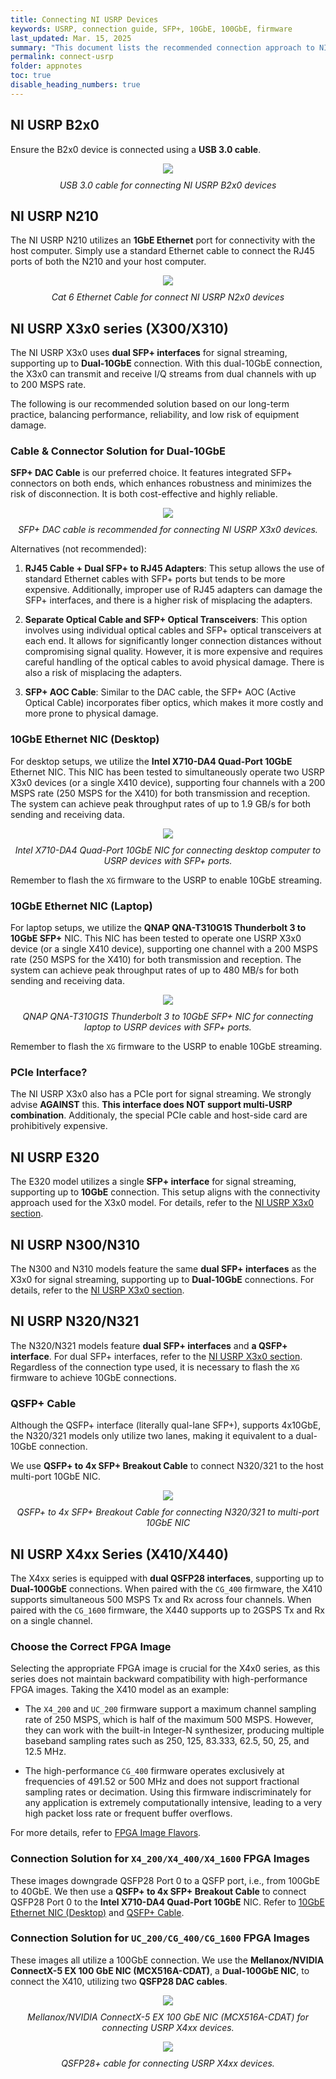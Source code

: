 ```yaml
---
title: Connecting NI USRP Devices
keywords: USRP, connection guide, SFP+, 10GbE, 100GbE, firmware
last_updated: Mar. 15, 2025
summary: "This document lists the recommended connection approach to NI USRP models, including B2x0/N2x0/E3x0/N3x0/X3x0/X4x0."
permalink: connect-usrp
folder: appnotes
toc: true
disable_heading_numbers: true
---
```


## NI USRP B2x0

Ensure the B2x0 device is connected using a **USB 3.0 cable**. 

<div style="text-align: center;">
  <img src="images/usrp/usb3.png" style="max-height: 180px">
  <p style="font-style: italic; margin-top: 10px;">USB 3.0 cable for connecting NI USRP B2x0 devices</p>
</div>


## NI USRP N210

The NI USRP N210 utilizes an **1GbE Ethernet** port for connectivity with the host computer. Simply use a standard Ethernet cable to connect the RJ45 ports of both the N210 and your host computer.


<div style="text-align: center;">
  <img src="images/usrp/cat6-cable.png" style="max-height: 180px">
  <p style="font-style: italic; margin-top: 10px;">Cat 6 Ethernet Cable for connect NI USRP N2x0 devices</p>
</div>


## NI USRP X3x0 series (X300/X310)

The NI USRP X3x0 uses **dual SFP+ interfaces** for signal streaming, supporting up to **Dual-10GbE** connection. With this dual-10GbE connection, the X3x0 can transmit and receive I/Q streams from dual channels with up to 200 MSPS rate.

The following is our recommended solution based on our long-term practice, balancing performance, reliability, and low risk of equipment damage.

### Cable & Connector Solution for Dual-10GbE

**SFP+ DAC Cable** is our preferred choice. It features integrated SFP+ connectors on both ends, which enhances robustness and minimizes the risk of disconnection. It is both cost-effective and highly reliable.


<div style="text-align: center;">
  <img src="images/usrp/sfp+dac-cable.png" style="max-height: 180px">
  <p style="font-style: italic; margin-top: 10px;">SFP+ DAC cable is recommended for connecting NI USRP X3x0 devices.</p>
</div>


Alternatives (not recommended):
    
1. **RJ45 Cable + Dual SFP+ to RJ45 Adapters**: This setup allows the use of standard Ethernet cables with SFP+ ports but tends to be more expensive. Additionally, improper use of RJ45 adapters can damage the SFP+ interfaces, and there is a higher risk of misplacing the adapters.

2. **Separate Optical Cable and SFP+ Optical Transceivers**: This option involves using individual optical cables and SFP+ optical transceivers at each end. It allows for significantly longer connection distances without compromising signal quality. However, it is more expensive and requires careful handling of the optical cables to avoid physical damage. There is also a risk of misplacing the adapters.

3. **SFP+ AOC Cable**: Similar to the DAC cable, the SFP+ AOC (Active Optical Cable) incorporates fiber optics, which makes it more costly and more prone to physical damage.

### 10GbE Ethernet NIC (Desktop)

For desktop setups, we utilize the **Intel X710-DA4 Quad-Port 10GbE** Ethernet NIC. This NIC has been tested to simultaneously operate two USRP X3x0 devices (or a single X410 device), supporting four channels with a 200 MSPS rate (250 MSPS for the X410) for both transmission and reception. The system can achieve peak throughput rates of up to 1.9 GB/s for both sending and receiving data.

<div style="text-align: center;">
  <img src="images/usrp/x710-nic.png" style="max-height: 180px">
  <p style="font-style: italic; margin-top: 10px;">Intel X710-DA4 Quad-Port 10GbE NIC for connecting desktop computer to USRP devices with SFP+ ports.</p>
</div>

Remember to flash the `XG` firmware to the USRP to enable 10GbE streaming.

### 10GbE Ethernet NIC (Laptop)

For laptop setups, we utilize the **QNAP QNA-T310G1S Thunderbolt 3 to 10GbE SFP+** NIC. This NIC has been tested to operate one USRP X3x0 device (or a single X410 device), supporting one channel with a 200 MSPS rate (250 MSPS for the X410) for both transmission and reception. The system can achieve peak throughput rates of up to 480 MB/s for both sending and receiving data.

<div style="text-align: center;">
  <img src="images/usrp/QNA-T310G1S.png" style="max-height: 180px">
  <p style="font-style: italic; margin-top: 10px;">QNAP QNA-T310G1S Thunderbolt 3 to 10GbE SFP+ NIC for connecting laptop to USRP devices with SFP+ ports.</p>
</div>

Remember to flash the `XG` firmware to the USRP to enable 10GbE streaming.

### PCIe Interface?

The NI USRP X3x0 also has a PCIe port for signal streaming. We strongly advise **AGAINST** this. **This interface does NOT support multi-USRP combination**. Additionaly, the special PCIe cable and host-side card are prohibitively expensive.

## NI USRP E320

The E320 model utilizes a single **SFP+ interface** for signal streaming, supporting up to **10GbE** connection. This setup aligns with the connectivity approach used for the X3x0 model. For details, refer to the [NI USRP X3x0 section](#ni-usrp-x3x0-series-x300x310).

## NI USRP N300/N310

The N300 and N310 models feature the same **dual SFP+ interfaces** as the X3x0 for signal streaming, supporting up to **Dual-10GbE** connections. For details, refer to the [NI USRP X3x0 section](#ni-usrp-x3x0-series-x300x310).

## NI USRP N320/N321

The N320/N321 models feature **dual SFP+ interfaces** and **a QSFP+ interface**. For dual SFP+ interfaces, refer to the [NI USRP X3x0 section](#ni-usrp-x3x0-series-x300x310). Regardless of the connection type used, it is necessary to flash the `XG` firmware to achieve 10GbE connections.

### QSFP+ Cable

Although the QSFP+ interface (literally qual-lane SFP+), supports 4x10GbE, the N320/321 models only utilize two lanes, making it equivalent to a dual-10GbE connection.

We use **QSFP+ to 4x SFP+ Breakout Cable** to connect N320/321 to the host multi-port 10GbE NIC.

<div style="text-align: center;">
  <img src="images/usrp/qsfp+breakout.png" style="max-height: 180px">
  <p style="font-style: italic; margin-top: 10px;">QSFP+ to 4x SFP+ Breakout Cable for connecting N320/321 to multi-port 10GbE NIC</p>
</div>

## NI USRP X4xx Series (X410/X440)

The X4xx series is equipped with **dual QSFP28 interfaces**, supporting up to **Dual-100GbE** connections. When paired with the `CG_400` firmware, the X410 supports simultaneous 500 MSPS Tx and Rx across four channels. When paired with the `CG_1600` firmware, the X440 supports up to 2GSPS Tx and Rx on a single channel. 

### Choose the Correct FPGA Image
Selecting the appropriate FPGA image is crucial for the X4x0 series, as this series does not maintain backward compatibility with high-performance FPGA images. Taking the X410 model as an example:

* The `X4_200` and `UC_200` firmware support a maximum channel sampling rate of 250 MSPS, which is half of the maximum 500 MSPS. However, they can work with the built-in Integer-N synthesizer, producing multiple baseband sampling rates such as 250, 125, 83.333, 62.5, 50, 25, and 12.5 MHz. 

* The high-performance `CG_400` firmware operates exclusively at frequencies of 491.52 or 500 MHz and does not support fractional sampling rates or decimation. Using this firmware indiscriminately for any application is extremely computationally intensive, leading to a very high packet loss rate or frequent buffer overflows.

For more details, refer to [FPGA Image Flavors](https://files.ettus.com/manual/page_usrp_x4xx.html#x4xx_updating_fpga_types).

### Connection Solution for `X4_200/X4_400/X4_1600` FPGA Images

These images downgrade QSFP28 Port 0 to a QSFP port, i.e., from 100GbE to 40GbE. We then use a **QSFP+ to 4x SFP+ Breakout Cable** to connect QSFP28 Port 0 to the **Intel X710-DA4 Quad-Port 10GbE** NIC. Refer to [10GbE Ethernet NIC (Desktop)](#10gbe-ethernet-nic-desktop) and [QSFP+ Cable](#qsfp-cable).

### Connection Solution for `UC_200/CG_400/CG_1600` FPGA Images

These images all utilize a 100GbE connection. We use the **Mellanox/NVIDIA ConnectX-5 EX 100 GbE NIC (MCX516A-CDAT)**, a **Dual-100GbE NIC**, to connect the X410, utilizing two **QSFP28 DAC cables**.


<div style="text-align: center;">
  <img src="images/usrp/mcx516a.png" style="max-height: 180px">
  <p style="font-style: italic; margin-top: 10px;">Mellanox/NVIDIA ConnectX-5 EX 100 GbE NIC (MCX516A-CDAT) for connecting USRP X4xx devices.</p>
</div>



<div style="text-align: center;">
  <img src="images/usrp/qsfp28+.png" style="max-height: 180px">
  <p style="font-style: italic; margin-top: 10px;">QSFP28+ cable for connecting USRP X4xx devices.</p>
</div>
